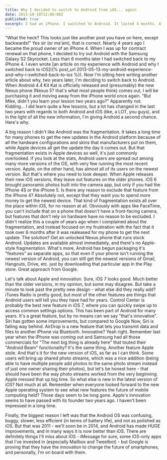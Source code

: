 ```yaml
---
title: Why I decided to switch to Android from iOS... again
date: 2013-10-10T12:00:00Z
published: true
excerpt: I had an iPhone. I switched to Android. It lasted 4 months. After a few years, I gave Android another try. Here's why.
---
```


"What the heck? This looks just like another post you have on here, except backwards!" Yes sir (or ma'am), that is correct. Nearly 4 years ago I became the proud owner of an iPhone 4. When I was up for contract renewal on that phone, I decided to try out Android with the Samsung Galaxy S2 Skyrocket. Less than 6 months later I had switched back to my iPhone 4. I even wrote [an article on my experience with Android and why I switched back to iOS]({% post_url 2013-05-13-my-android-experience-and-why-i-switched-back-to-ios %}). Now I'm sitting here writing another article about why, two years later, I'm deciding to switch back to Android. When Android 4.4 Kit Kat is officially released and (presumably) the new Nexus phone (Nexus 5? that's what most people think) comes out, I will be purchasing it and moving away from the iPhone world once again. "But Mike, didn't you learn your lesson two years ago?" Apparently not. Kidding... I did learn quite a few lessons, but a lot has changed in the last two years with regards to both Android and iOS (like, a LOT, you guys), and in the light of all the new information, I'm giving Android a second chance. Here's why.

A big reason I didn't like Android was the fragmentation. It takes a long time for many phones to get the new updates in the Android platform because of all the hardware configurations and skins that manufacturers put on them, while Apple devices all get the update the day it comes out. But that fragmentation exists in Apple devices as well, it's just commonly overlooked. If you look at the stats, Android users are spread out among many more versions of the OS, with very few running the most recent version. Apple, on the other hand, has almost all of its users on the newest version. But that's where you need to look deeper. When Apple releases their new iOS versions, they leave out features on the older phones. iOS 6 brought panoramic photos built into the camera app, but only if you had the iPhone 4S or the iPhone 5. Is there any reason to exclude that feature from the iPhone 4? Absolutely not, except that they want you to spend more money to get the newest device. That kind of fragmentation exists all over the place within iOS, for no reason at all. Obviously with apps like FaceTime, you can't include that on a phone that doesn't have a front-facing camera, but features that don't rely on hardware have no reason to be excluded. I didn't realize this a couple of years ago when I complained about the fragmentation, and instead focused on my frustration with the fact that it took over 6 months after it was realeased for my phone to get the next update. The solution? Get an unlocked Nexus phone that runs stock Android. Updates are available almost immediately, and there's no Apple-style fragmentation. What's more, Android has begun packaging it's "features" as separate apps, so that even if your phone isn't running the newest version of Android, you can still get the newest versions of Gmail, Hangouts, Drive, etc. just by downloading that particular app in the Play store. Great approach from Google.

Let's talk about Apple and innovation. Sure, iOS 7 looks good. Much better than the older versions, in my opinion, but some may disagree. But take a minute to look past the pretty new design - what else did they really add? iTunes Radio is pretty good, but most of the other features are things that Android users will tell you they have had for years. Control Center is probably the best new feature in iOS 7, where you can quickly swipe up to access common settings options. This has been part of Android for many years. It's a great feature, but by no means can we say "that's innovative". Siri has gotten some improvements, but compared to Google Now, Siri is falling way behind. AirDrop is a new feature that lets you transmit data and files to another iPhone via Bluetooth. Innovative? Yeah right. Remember last year when the iPhone was coming out and Samsung had all those commercials for "The next big thing is already here" that touted their "Android Beam" functionality? It's the same thing. Another feature Apple stole. And that's it for the new version of iOS, as far as I can think. Some users will bring up shared photo streams, which was a nice addition (being able to have multiple people add photos to the same photo stream instead of just one owner sharing their photos), but let's be honest here - that should have been the way photo streams worked from the very beginning. Apple messed that up big time. So what else is new in the latest version of iOS? Not much at all. Remember when everyone looked forward to the new Apple operating system to see what new features the future of mobile computing held? Those days seem to be long gone. Apple's innovation seems to have passed with its founder two years ago. I haven't been impressed in a long time.

Finally, the biggest reason I left was that the Android OS was confusing, buggy, slower, less efficient (in terms of battery life), and not as polished as iOS. But that was 2011 - we'll soon be in 2014, and Android has made HUGE improvements, and in many ways it is now better than iOS. There are definitely things I'll miss about iOS - iMessage for sure, some iOS-only apps that I've invested in (especially Mailbox and Tweetbot) - but Google is proving that they have the innovation to change the future of smartphones, and personally, I'm on board with them.
